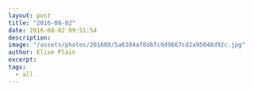 ```yaml
---
layout: post
title: "2016-08-02"
date: 2016-08-02 09:51:54
description: 
image: "/assets/photos/201608/5a6304af8d6fc9d9667cd2a95048d92c.jpg"
author: Elise Plain
excerpt: 
tags: 
  - all
---
```



<p></p>

